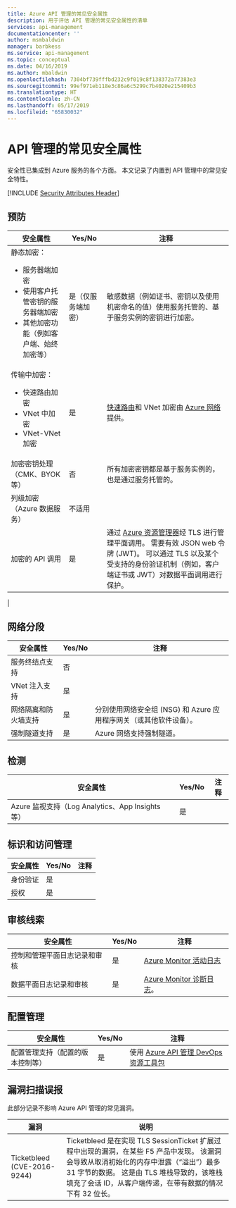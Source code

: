 ```yaml
---
title: Azure API 管理的常见安全属性
description: 用于评估 API 管理的常见安全属性的清单
services: api-management
documentationcenter: ''
author: msmbaldwin
manager: barbkess
ms.service: api-management
ms.topic: conceptual
ms.date: 04/16/2019
ms.author: mbaldwin
ms.openlocfilehash: 7304bf739fffbd232c9f019c8f138372a77383e3
ms.sourcegitcommit: 99ef971eb118e3c86a6c5299c7b4020e215409b3
ms.translationtype: HT
ms.contentlocale: zh-CN
ms.lasthandoff: 05/17/2019
ms.locfileid: "65830032"
---
```

# <a name="common-security-attributes-for-api-management"></a>API 管理的常见安全属性

安全性已集成到 Azure 服务的各个方面。 本文记录了内置到 API 管理中的常见安全特性。

[!INCLUDE [Security Attributes Header](../../includes/security-attributes-header.md)]

## <a name="preventative"></a>预防

| 安全属性 | Yes/No | 注释 |
|---|---|--|
| 静态加密：<ul><li>服务器端加密</li><li>使用客户托管密钥的服务器端加密</li><li>其他加密功能（例如客户端、始终加密等）</ul>| 是（仅服务端加密） | 敏感数据（例如证书、密钥以及使用机密命名的值）使用服务托管的、基于服务实例的密钥进行加密。 |
| 传输中加密：<ul><li>快速路由加密</li><li>VNet 中加密</li><li>VNet-VNet 加密</ul>| 是 | [快速路由](../expressroute/index.yml)和 VNet 加密由 [Azure 网络](../virtual-network/index.yml)提供。 |
| 加密密钥处理（CMK、BYOK 等）| 否 | 所有加密密钥都是基于服务实例的，也是通过服务托管的。 |
| 列级加密（Azure 数据服务）| 不适用 | |
| 加密的 API 调用| 是 | 通过 [Azure 资源管理器](../azure-resource-manager/index.yml)经 TLS 进行管理平面调用。 需要有效 JSON web 令牌 (JWT)。  可以通过 TLS 以及某个受支持的身份验证机制（例如，客户端证书或 JWT）对数据平面调用进行保护。
 |

## <a name="network-segmentation"></a>网络分段

| 安全属性 | Yes/No | 注释 |
|---|---|--|
| 服务终结点支持| 否 | |
| VNet 注入支持| 是 | |
| 网络隔离和防火墙支持| 是 | 分别使用网络安全组 (NSG) 和 Azure 应用程序网关（或其他软件设备）。 |
| 强制隧道支持| 是 | Azure 网络支持强制隧道。 |

## <a name="detection"></a>检测

| 安全属性 | Yes/No | 注释|
|---|---|--|
| Azure 监视支持（Log Analytics、App Insights 等）| 是 | |

## <a name="identity-and-access-management"></a>标识和访问管理

| 安全属性 | Yes/No | 注释|
|---|---|--|
| 身份验证| 是 | |
| 授权| 是 | |


## <a name="audit-trail"></a>审核线索

| 安全属性 | Yes/No | 注释|
|---|---|--|
| 控制和管理平面日志记录和审核| 是 | [Azure Monitor 活动日志](../azure-monitor/platform/activity-logs-overview.md) |
| 数据平面日志记录和审核| 是 | [Azure Monitor 诊断日志](../azure-monitor/platform/diagnostic-logs-overview.md)。  |

## <a name="configuration-management"></a>配置管理

| 安全属性 | Yes/No | 注释|
|---|---|--|
| 配置管理支持（配置的版本控制等）| 是 | 使用 [Azure API 管理 DevOps 资源工具包](https://aka.ms/apimdevops) |

## <a name="vulnerability-scans-false-positives"></a>漏洞扫描误报

此部分记录不影响 Azure API 管理的常见漏洞。

| 漏洞               | 说明                                                                                                                                                                                                                                                                                                               |
|-----------------------------|---------------------------------------------------------------------------------------------------------------------------------------------------------------------------------------------------------------------------------------------------------------------------------------------------------------------------|
| Ticketbleed (CVE-2016-9244) | Ticketbleed 是在实现 TLS SessionTicket 扩展过程中出现的漏洞，在某些 F5 产品中发现。 该漏洞会导致从取消初始化的内存中泄露（“溢出”）最多 31 字节的数据。 这是由 TLS 堆栈导致的，该堆栈填充了会话 ID，从客户端传递，在带有数据的情况下有 32 位长。 |